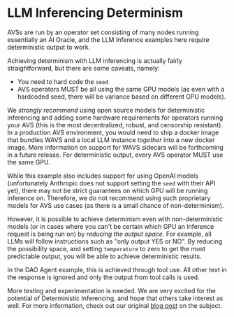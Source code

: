 # LLM Inferencing Determinism

AVSs are run by an operator set consisting of many nodes running essentially an AI Oracle, and the LLM Inference examples here require deterministic output to work.

Achieving determinism with LLM inferencing is actually fairly straightforward, but there are some caveats, namely:

- You need to hard code the `seed`
- AVS operators MUST be all using the same GPU models (as even with a hardcoded seed, there will be variance based on different GPU models).

We _strongly recommend_ using open source models for deterministic inferencing and adding some hardware requirements for operators running your AVS (this is the most decentralized, robust, and censorship resistant). In a production AVS environment, you would need to ship a docker image that bundles WAVS and a local LLM instance _together_ into a new docker image. More information on support for WAVS sidecars will be forthcoming in a future release. For deterministic output, every AVS operator MUST use the same GPU.

While this example also includes support for using OpenAI models (unfortunately Anthropic does not support setting the `seed` with their API yet), there may not be strict guarantees on which GPU will be running inference on. Therefore, we do not recommend using such proprietary models for AVS use cases (as there is a small chance of non-determinism).

However, it is possible to achieve determinism even with non-deterministic models (or in cases where you can't be certain which GPU an inference request is being run on) by _reducing the output space_. For example, all LLMs will follow instructions such as "only output YES or NO". By reducing the possibility space, and setting `temperature` to zero to get the most predictable output, you will be able to achieve deterministic results.

In the DAO Agent example, this is achieved through tool use. All other text in the response is ignored and only the output from tool calls is used.

More testing and experimentation is needed. We are very excited for the potential of Deterministic Inferencing, and hope that others take interest as well. For more information, check out our original [blog post](https://www.layer.xyz/news-and-insights/deterministic-ai) on the subject.
